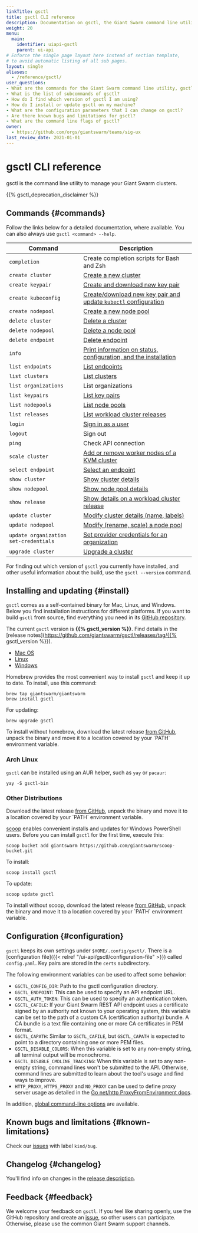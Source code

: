 ```yaml
---
linkTitle: gsctl
title: gsctl CLI reference
description: Documentation on gsctl, the Giant Swarm command line utility to create and delete clusters, create key pairs and more.
weight: 20
menu:
  main:
    identifier: uiapi-gsctl
    parent: ui-api
# Enforce the single page layout here instead of section template,
# to avoid automatic listing of all sub pages.
layout: single
aliases:
  - /reference/gsctl/
user_questions:
- What are the commands for the Giant Swarm command line utility, gsctl?
- What is the list of subcommands of gsctl?
- How do I find which version of gsctl I am using?
- How do I install or update gsctl on my machine?
- What are the configuration parameters that I can change on gsctl?
- Are there known bugs and limitations for gsctl?
- What are the command line flags of gsctl?
owner:
  - https://github.com/orgs/giantswarm/teams/sig-ux
last_review_date: 2021-01-01
---
```


# gsctl CLI reference

gsctl is the command line utility to manage your Giant Swarm clusters.

{{% gsctl_deprecation_disclaimer %}}

## Commands {#commands}

Follow the links below for a detailed documentation, where available. You can also always use `gsctl <command> --help`.

| Command                               | Description
|---------------------------------------|------------
| `completion`                          | Create completion scripts for Bash and Zsh
| `create cluster`                      | [Create a new cluster](create-cluster/)
| `create keypair`                      | [Create and download new key pair](create-keypair/)
| `create kubeconfig`                   | [Create/download new key pair and update `kubectl` configuration](create-kubeconfig/)
| `create nodepool`                     | [Create a new node pool](create-nodepool/)
| `delete cluster`                      | [Delete a cluster](delete-cluster/)
| `delete nodepool`                     | [Delete a node pool](delete-nodepool/)
| `delete endpoint`                     | [Delete endpoint](delete-endpoint/)
| `info`                                | [Print information on status, configuration, and the installation](info/)
| `list endpoints`                      | [List endpoints](list-endpoints/)
| `list clusters`                       | [List clusters](list-clusters/)
| `list organizations`                  | List organizations
| `list keypairs`                       | [List key pairs](list-keypairs/)
| `list nodepools`                      | [List node pools](list-nodepools/)
| `list releases`                       | [List workload cluster releases](list-releases/)
| `login`                               | [Sign in as a user](login/)
| `logout`                              | Sign out
| `ping`                                | Check API connection
| `scale cluster`                       | [Add or remove worker nodes of a KVM cluster](scale-cluster/)
| `select endpoint`                     | [Select an endpoint](select-endpoint/)
| `show cluster`                        | [Show cluster details](show-cluster/)
| `show nodepool`                       | [Show node pool details](show-nodepool/)
| `show release`                        | [Show details on a workload cluster release](show-release/)
| `update cluster`                      | [Modify cluster details (name, labels)](update-cluster/)
| `update nodepool`                     | [Modify (rename, scale) a node pool](update-nodepool/)
| `update organization set-credentials` | [Set provider credentials for an organization](update-org-set-credentials/)
| `upgrade cluster`                     | [Upgrade a cluster](upgrade-cluster/)

For finding out which version of `gsctl` you currently have installed, and other useful information about the build, use the `gsctl --version` command.

## Installing and updating {#install}

`gsctl` comes as a self-contained binary for Mac, Linux, and Windows. Below you find installation instructions for different platforms. If you want to build `gsctl` from source, find everything you need in its [GitHub repository](https://github.com/giantswarm/gsctl).

<!-- markdownlint-disable no-bare-urls -->
The current `gsctl` version is **{{% gsctl_version %}}**. Find details in the [release notes](https://github.com/giantswarm/gsctl/releases/tag/{{% gsctl_version %}}).
<!-- markdownlint-enable no-bare-urls -->

<ul class="nav nav-tabs">
  <li role="presentation" class="active"><a href="#install-mac" data-toggle="tab">Mac OS</a></li>
  <li role="presentation"><a href="#install-linux" data-toggle="tab">Linux</a></li>
  <li role="presentation"><a href="#install-win" data-toggle="tab">Windows</a></li>
</ul>

<div class="tab-content clearfix">
<div class="tab-pane active" id="install-mac">

  <p>Homebrew provides the most convenient way to install <code>gsctl</code> and keep it up to date. To install, use this command:</p>

  <pre><code class="language-nohighlight">brew tap giantswarm/giantswarm
brew install gsctl</code></pre>

  <p>For updating:</p>

  <pre><code class="language-nohighlight">brew upgrade gsctl</code></pre>

  <p>To install without homebrew, download the latest release <a href="https://github.com/giantswarm/gsctl/releases">from GitHub</a>, unpack the binary and move it to a location covered by your `PATH` environment variable.</p>
</div>
<div class="tab-pane" id="install-linux">

  <h3>Arch Linux</h3>

  <p><code>gsctl</code> can be installed using an AUR helper, such as <code>yay</code> or <code>pacaur</code>:

  <pre><code class="language-nohighlight">yay -S gsctl-bin</code></pre>

  <h3>Other Distributions</h3>

  <p>Download the latest release <a href="https://github.com/giantswarm/gsctl/releases" target="_blank" rel="noreferrer noopener">from GitHub</a>, unpack the binary and move it to a location covered by your `PATH` environment variable.</p>

</div>
<div class="tab-pane" id="install-win">

  <p><a href="https://scoop.sh/" target="_blank" rel="noreferrer noopener">scoop</a> enables convenient installs and updates for Windows PowerShell users. Before you can install <code>gsctl</code> for the first time, execute this:</p>

  <pre><code class="language-nohighlight">scoop bucket add giantswarm https://github.com/giantswarm/scoop-bucket.git</code></pre>

  <p>To install:</p>

  <pre><code class="language-nohighlight">scoop install gsctl</code></pre>

  <p>To update:</p>

  <pre><code class="language-nohighlight">scoop update gsctl</code></pre>

  <p>To install without scoop, download the latest release <a href="https://github.com/giantswarm/gsctl/releases" target="_blank" rel="noreferrer noopener">from GitHub</a>, unpack the binary and move it to a location covered by your `PATH` environment variable.</p>
</div>
</div>

## Configuration {#configuration}

`gsctl` keeps its own settings under `$HOME/.config/gsctl/`. There is a [configuration file]({{< relref "/ui-api/gsctl/configuration-file" >}}) called `config.yaml`. Key pairs are stored in the `certs` subdirectory.

The following environment variables can be used to affect some behavior:

- `GSCTL_CONFIG_DIR`: Path to the gsctl configuration directory.
- `GSCTL_ENDPOINT`: This can be used to specify an API endpoint URL.
- `GSCTL_AUTH_TOKEN`: This can be used to specify an authentication token.
- `GSCTL_CAFILE`: If your Giant Swarm REST API endpoint uses a certificate signed by an authority not known to your operating system, this variable can be set to the path of a custom CA (certification authority) bundle. A CA bundle is a text file containing one or more CA certificates in PEM format.
- `GSCTL_CAPATH`: Similar to `GSCTL_CAFILE`, but `GSCTL_CAPATH` is expected to point to a directory containing one or more PEM files.
- `GSCTL_DISABLE_COLORS`: When this variable is set to any non-empty string, all terminal output will be monochrome.
- `GSCTL_DISABLE_CMDLINE_TRACKING`: When this variable is set to any non-empty string, command lines won't be submitted to the API. Otherwise, command lines are submitted to learn about the tool's usage and find ways to improve.
- `HTTP_PROXY`, `HTTPS_PROXY` and `NO_PROXY` can be used to define proxy server usage as detailed in the [Go net/http ProxyFromEnvironment docs](https://pkg.go.dev/net/http#ProxyFromEnvironment).

In addition, [global command-line options](global-options/) are available.

## Known bugs and limitations {#known-limitations}

Check our [issues](https://github.com/giantswarm/gsctl/issues?q=is%3Aopen+is%3Aissue+label%3Akind%2Fbug) with label `kind/bug`.

## Changelog {#changelog}

You'll find info on changes in the [release description](https://github.com/giantswarm/gsctl/releases).

## Feedback {#feedback}

We welcome your feedback on `gsctl`. If you feel like sharing openly, use the GitHub repository and create an [issue](https://github.com/giantswarm/gsctl/issues), so other users can participate. Otherwise, please use the common Giant Swarm support channels.
